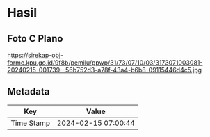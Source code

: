 # Hasil

## Foto C Plano

https://sirekap-obj-formc.kpu.go.id/9f8b/pemilu/ppwp/31/73/07/10/03/3173071003081-20240215-001739--56b752d3-a78f-43a4-b6b8-09115446d4c5.jpg


## Metadata

| Key        | Value               |
| ---------- | ------------------- |
| Time Stamp | 2024-02-15 07:00:44 |



